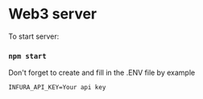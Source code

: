 # Web3 server

To start server:
### `npm start`

Don't forget to create and fill in the .ENV file by example

``
INFURA_API_KEY=Your api key
``